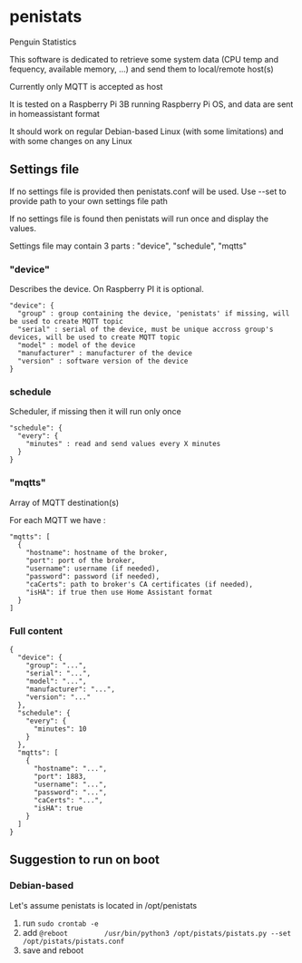 # penistats
Penguin Statistics

This software is dedicated to retrieve some system data (CPU temp and fequency, available memory, ...) and send them to local/remote host(s)

Currently only MQTT is accepted as host

It is tested on a Raspberry Pi 3B running Raspberry Pi OS, and data are sent in homeassistant format

It should work on regular Debian-based Linux (with some limitations) and with some changes on any Linux

## Settings file

If no settings file is provided then penistats.conf will be used.
Use --set to provide path to your own settings file path

If no settings file is found then penistats will run once and display the values.

Settings file may contain 3 parts : "device", "schedule", "mqtts"

### "device"

Describes the device.
On Raspberry PI it is optional.

```
"device": {
  "group" : group containing the device, 'penistats' if missing, will be used to create MQTT topic
  "serial" : serial of the device, must be unique accross group's devices, will be used to create MQTT topic
  "model" : model of the device
  "manufacturer" : manufacturer of the device
  "version" : software version of the device
}
```

### schedule

Scheduler, if missing then it will run only once

```
"schedule": {
  "every": {
    "minutes" : read and send values every X minutes
  }
}
```

### "mqtts"

Array of MQTT destination(s)

For each MQTT we have :
```
"mqtts": [
  {
    "hostname": hostname of the broker,
    "port": port of the broker,
    "username": username (if needed),
    "password": password (if needed),
    "caCerts": path to broker's CA certificates (if needed),
    "isHA": if true then use Home Assistant format
  }
]
```

### Full content
```
{
  "device": {
    "group": "...",
    "serial": "...",
    "model": "...",
    "manufacturer": "...",
    "version": "..."
  },
  "schedule": {
    "every": {
      "minutes": 10
    }
  },
  "mqtts": [
    {
      "hostname": "...",
      "port": 1883,
      "username": "...",
      "password": "...",
      "caCerts": "...",
      "isHA": true
    }
  ]
}
```

## Suggestion to run on boot

### Debian-based

Let's assume penistats is located in /opt/penistats

1) run ```sudo crontab -e```
2) add ```@reboot         /usr/bin/python3 /opt/pistats/pistats.py --set /opt/pistats/pistats.conf```
3) save and reboot 
